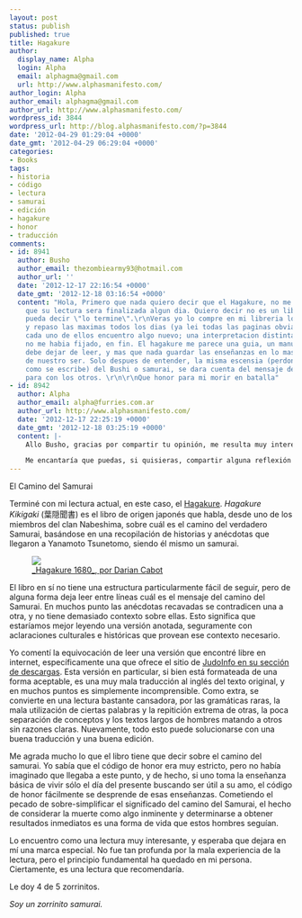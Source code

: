 ```yaml
---
layout: post
status: publish
published: true
title: Hagakure
author:
  display_name: Alpha
  login: Alpha
  email: alphagma@gmail.com
  url: http://www.alphasmanifesto.com/
author_login: Alpha
author_email: alphagma@gmail.com
author_url: http://www.alphasmanifesto.com/
wordpress_id: 3844
wordpress_url: http://blog.alphasmanifesto.com/?p=3844
date: '2012-04-29 01:29:04 +0000'
date_gmt: '2012-04-29 06:29:04 +0000'
categories:
- Books
tags:
- historia
- código
- lectura
- samurai
- edición
- hagakure
- honor
- traducción
comments:
- id: 8941
  author: Busho
  author_email: thezombiearmy93@hotmail.com
  author_url: ''
  date: '2012-12-17 22:16:54 +0000'
  date_gmt: '2012-12-18 03:16:54 +0000'
  content: "Hola, Primero que nada quiero decir que el Hagakure, no me parece un libro
    que su lectura sera finalizada algun dia. Quiero decir no es un libro donde yo
    pueda decir \"lo termine\".\r\nVeras yo lo compre en mi libreria local, estudio
    y repaso las maximas todos los dias (ya lei todas las paginas obviamente), y en
    cada uno de ellos encuentro algo nuevo; una interpretacion distinta, algo que
    no me habia fijado, en fin. El hagakure me parece una guia, un manual que no se
    debe dejar de leer, y mas que nada guardar las enseñanzas en lo mas profundo
    de nuestro ser. Solo despues de entender, la misma escensia (perdon no recuerdo
    como se escribe) del Bushi o samurai, se dara cuenta del mensaje de amor y respeto
    para con los otros. \r\n\r\nQue honor para mi morir en batalla"
- id: 8942
  author: Alpha
  author_email: alpha@furries.com.ar
  author_url: http://www.alphasmanifesto.com/
  date: '2012-12-17 22:25:19 +0000'
  date_gmt: '2012-12-18 03:25:19 +0000'
  content: |-
    Allo Busho, gracias por compartir tu opinión, me resulta muy interesante esa posición. En cierta forma el Hagakure también me transmitió esa sensación, pero sé que no me dedico a ese camino expresamente, con lo que sólo me quedaré con una porción de él. No pensé que encontraría a nadie dedicado a esta práctica (y aquí tu comentando en mi blog!).

    Me encantaría que puedas, si quisieras, compartir alguna reflexión que no sea inmediata de la lectura de él. ¡Saludos!
---
```

El Camino del Samurai


Terminé con mi lectura actual, en este caso, el <a href="http://en.wikipedia.org/wiki/Hagakure">Hagakure</a>. _Hagakure Kikigaki_ (葉隠聞書) es el libro de origen japonés que habla, desde uno de los miembros del clan Nabeshima, sobre cuál es el camino del verdadero Samurai, basándose en una recopilación de historias y anécdotas que llegaron a Yanamoto Tsunetomo, siendo él mismo un samurai.


<figure class="align-center">
  <img src="{% link {{ site.url }}/assets/hagakure_by_darian_cabot.jpg %}" />
  <figcaption><a href="http://darian-cabot.deviantart.com/art/Hagakure-1680-194971905">_Hagakure 1680_, por Darian Cabot</a></figcaption>
</figure> 


El libro en sí no tiene una estructura particularmente fácil de seguir, pero de alguna forma deja leer entre líneas cuál es el mensaje del camino del Samurai. En muchos punto las anécdotas recavadas se contradicen una a otra, y no tiene demasiado contexto sobre ellas. Esto significa que estaríamos mejor leyendo una versión anotada, seguramente con aclaraciones culturales e históricas que provean ese contexto necesario.

Yo comentí la equivocación de leer una versión que encontré libre en internet, específicamente una que ofrece el sitio de <a href="http://judoinfo.com/new/resources/downloads/cat_view/66-principles-of-kodokan-judo">JudoInfo en su sección de descargas</a>. Esta versión en particular, si bien está formateada de una forma aceptable, es una muy mala traducción al inglés del texto original, y en muchos puntos es simplemente incomprensible. Como extra, se convierte en una lectura bastante cansadora, por las gramáticas raras, la mala utilización de ciertas palabras y la repitición extrema de otras, la poca separación de conceptos y los textos largos de hombres matando a otros sin razones claras. Nuevamente, todo esto puede solucionarse con una buena traducción y una buena edición.

Me agrada mucho lo que el libro tiene que decir sobre el camino del samurai. Yo sabía que el código de honor era muy estricto, pero no había imaginado que llegaba a este punto, y de hecho, si uno toma la enseñanza básica de vivir sólo el día del presente buscando ser útil a su amo, el código de honor fácilmente se desprende de esas enseñanzas. Cometiendo el pecado de sobre-simplificar el significado del camino del Samurai, el hecho de considerar la muerte como algo inminente y determinarse a obtener resultados inmediatos es una forma de vida que estos hombres seguían.

Lo encuentro como una lectura muy interesante, y esperaba que dejara en mí una marca especial. No fue tan profunda por la mala experiencia de la lectura, pero el principio fundamental ha quedado en mi persona. Ciertamente, es una lectura que recomendaría.

Le doy 4 de 5 zorrinitos.

_Soy un zorrinito samurai._
